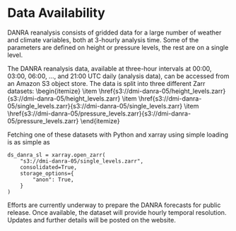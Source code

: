 # Data Availability
DANRA reanalysis consists of gridded data for a large number of weather and climate variables, both at 3-hourly analysis time. Some of the parameters are defined on height or pressure levels, the rest are on a single level.

The DANRA reanalysis data, available at three-hour intervals at 00:00, 03:00, 06:00, ..., and 21:00 UTC daily (analysis data), can be accessed from an Amazon S3 object store. The data is split into three different Zarr datasets:
\begin{itemize}
\item \href{s3://dmi-danra-05/height_levels.zarr}{s3://dmi-danra-05/height\_levels.zarr}
\item \href{s3://dmi-danra-05/single_levels.zarr}{s3://dmi-danra-05/single\_levels.zarr}
\item \href{s3://dmi-danra-05/pressure_levels.zarr}{s3://dmi-danra-05/pressure\_levels.zarr}
\end{itemize}

Fetching one of these datasets with Python and xarray using simple loading is as simple as
```
ds_danra_sl = xarray.open_zarr(
    "s3://dmi-danra-05/single_levels.zarr",
    consolidated=True,
    storage_options={
        "anon": True,
    }
)
```

Efforts are currently underway to prepare the DANRA forecasts for public release. Once available, the dataset will provide hourly temporal resolution. Updates and further details will be posted on the website.